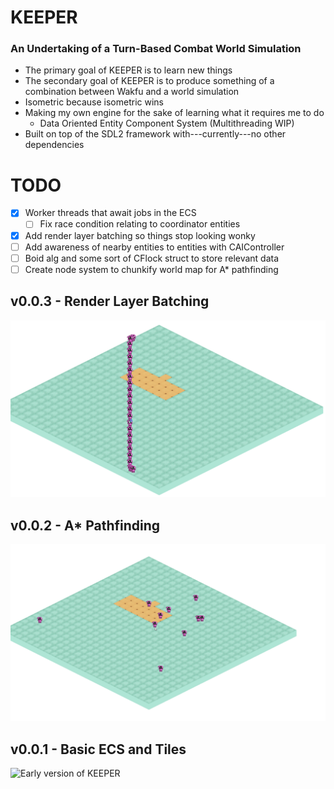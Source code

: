 # KEEPER

### An Undertaking of a Turn-Based Combat World Simulation

- The primary goal of KEEPER is to learn new things
- The secondary goal of KEEPER is to produce something of a combination between Wakfu and a world simulation
- Isometric because isometric wins
- Making my own engine for the sake of learning what it requires me to do
    - Data Oriented Entity Component System (Multithreading WIP)
- Built on top of the SDL2 framework with---currently---no other dependencies

# TODO
- [x] Worker threads that await jobs in the ECS
    - [ ] Fix race condition relating to coordinator entities
- [x] Add render layer batching so things stop looking wonky
- [ ] Add awareness of nearby entities to entities with CAIController
- [ ] Boid alg and some sort of CFlock struct to store relevant data
- [ ] Create node system to chunkify world map for A* pathfinding

## v0.0.3 - Render Layer Batching
![Woo! Will need improvements but woo!](./docs/res/0.0.3.gif)

## v0.0.2 - A* Pathfinding
![A* took way too long](./docs/res/0.0.2.gif)

## v0.0.1 - Basic ECS and Tiles
![Early version of KEEPER](./docs/res/0.0.1.gif)
